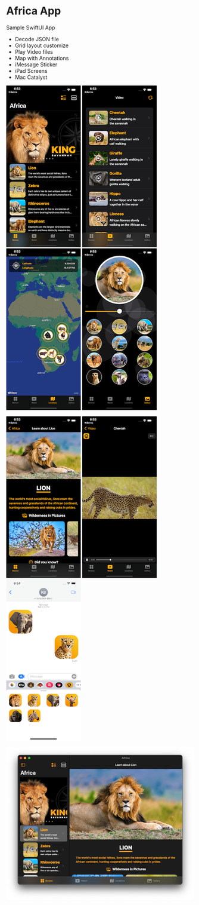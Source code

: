 # Africa App
Sample SwiftUI App
- Decode JSON file
- Grid layout customize
- Play Video files
- Map with Annotations
- iMessage Sticker
- iPad Screens
- Mac Catalyst

![ScreenShot](ScreenShot/ss1.png) ![ScreenShot](ScreenShot/ss2.png) ![ScreenShot](ScreenShot/ss3.png) ![ScreenShot](ScreenShot/ss4.png)

![ScreenShot](ScreenShot/ss5.png) ![ScreenShot](ScreenShot/ss6.png) ![ScreenShot](ScreenShot/ss7.png)

![ScreenShot](ScreenShot/ss8.png)
